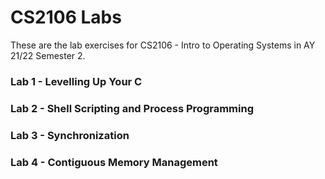 # CS2106 Labs

These are the lab exercises for CS2106 - Intro to Operating Systems in AY 21/22 Semester 2.


### Lab 1 - Levelling Up Your C

### Lab 2 - Shell Scripting and Process Programming

### Lab 3 - Synchronization

### Lab 4 - Contiguous Memory Management